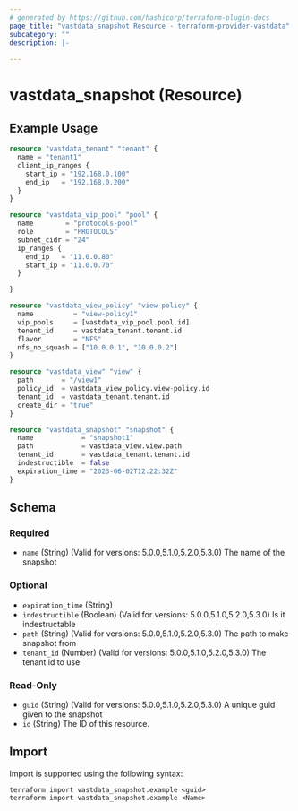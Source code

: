 ```yaml
---
# generated by https://github.com/hashicorp/terraform-plugin-docs
page_title: "vastdata_snapshot Resource - terraform-provider-vastdata"
subcategory: ""
description: |-
  
---
```


# vastdata_snapshot (Resource)



## Example Usage

```terraform
resource "vastdata_tenant" "tenant" {
  name = "tenant1"
  client_ip_ranges {
    start_ip = "192.168.0.100"
    end_ip   = "192.168.0.200"
  }
}

resource "vastdata_vip_pool" "pool" {
  name        = "protocols-pool"
  role        = "PROTOCOLS"
  subnet_cidr = "24"
  ip_ranges {
    end_ip   = "11.0.0.80"
    start_ip = "11.0.0.70"
  }

}

resource "vastdata_view_policy" "view-policy" {
  name          = "view-policy1"
  vip_pools     = [vastdata_vip_pool.pool.id]
  tenant_id     = vastdata_tenant.tenant.id
  flavor        = "NFS"
  nfs_no_squash = ["10.0.0.1", "10.0.0.2"]
}

resource "vastdata_view" "view" {
  path       = "/view1"
  policy_id  = vastdata_view_policy.view-policy.id
  tenant_id  = vastdata_tenant.tenant.id
  create_dir = "true"
}

resource "vastdata_snapshot" "snapshot" {
  name            = "snapshot1"
  path            = vastdata_view.view.path
  tenant_id       = vastdata_tenant.tenant.id
  indestructible  = false
  expiration_time = "2023-06-02T12:22:32Z"
}
```

<!-- schema generated by tfplugindocs -->
## Schema

### Required

- `name` (String) (Valid for versions: 5.0.0,5.1.0,5.2.0,5.3.0) The name of the snapshot

### Optional

- `expiration_time` (String)
- `indestructible` (Boolean) (Valid for versions: 5.0.0,5.1.0,5.2.0,5.3.0) Is it indestructable
- `path` (String) (Valid for versions: 5.0.0,5.1.0,5.2.0,5.3.0) The path to make snapshot from
- `tenant_id` (Number) (Valid for versions: 5.0.0,5.1.0,5.2.0,5.3.0) The tenant id to use

### Read-Only

- `guid` (String) (Valid for versions: 5.0.0,5.1.0,5.2.0,5.3.0) A unique guid given to the snapshot
- `id` (String) The ID of this resource.

## Import

Import is supported using the following syntax:

```shell
terraform import vastdata_snapshot.example <guid>
terraform import vastdata_snapshot.example <Name>
```
